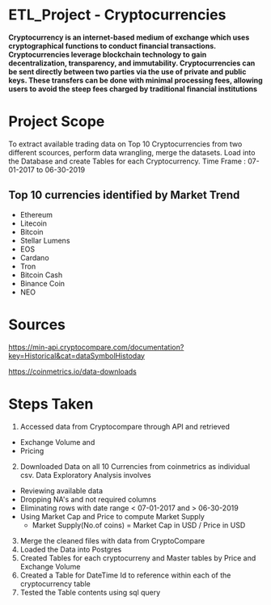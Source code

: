 # ETL_Project - Cryptocurrencies

**Cryptocurrency is an internet-based medium of exchange which uses cryptographical functions to conduct financial transactions. Cryptocurrencies leverage blockchain technology to gain decentralization, transparency, and immutability.
Cryptocurrencies can be sent directly between two parties via the use of private and public keys.  These transfers can be done with minimal processing fees, allowing users to avoid the steep fees charged by traditional financial institutions**


# Project Scope

To extract available trading data on Top 10 Cryptocurrencies from two different scources, perform data wrangling, merge the datasets. Load into the Database and create Tables for each Cryptocurrency. 
Time Frame : 07-01-2017 to 06-30-2019

## Top 10 currencies identified by Market Trend
- Ethereum
- Litecoin
- Bitcoin
- Stellar Lumens
- EOS
- Cardano
- Tron
- Bitcoin Cash
- Binance Coin
- NEO


# Sources
https://min-api.cryptocompare.com/documentation?key=Historical&cat=dataSymbolHistoday

https://coinmetrics.io/data-downloads

# Steps Taken

1. Accessed data from Cryptocompare through API and retrieved  
  - Exchange Volume and
  - Pricing
2. Downloaded Data on all 10 Currencies from coinmetrics as individual csv. Data Exploratory Analysis involves 
  - Reviewing available data
  - Dropping NA's and not required columns
  - Eliminating rows with date range < 07-01-2017 and > 06-30-2019
  - Using Market Cap and Price to compute Market Supply 
    - Market Supply(No.of coins) = Market Cap in USD / Price in USD 
3. Merge the cleaned files with data from CryptoCompare
4. Loaded the Data into Postgres
5. Created Tables for each cryptocurreny and Master tables by Price and Exchange Volume
6. Created a Table for DateTime Id to reference within each of the cryptocurrency table
7. Tested the Table contents using sql query

  

